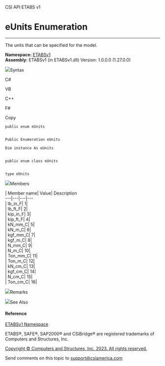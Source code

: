 ﻿

CSI API ETABS v1

# eUnits Enumeration  
  
---  
  
The units that can be specified for the model.

**Namespace:** [ETABSv1](2780f1b8-2033-5289-2298-1cdb2a7508d9.htm)  
**Assembly:** ETABSv1 (in ETABSv1.dll) Version: 1.0.0.0 (1.27.0.0)

![](../icons/SectionExpanded.png)Syntax

C#

VB

C++

F#

Copy

    
    
    public enum eUnits
    
    
    Public Enumeration eUnits
    
    Dim instance As eUnits
    
    
    public enum class eUnits
    
    
    type eUnits

![](../icons/SectionExpanded.png)Members

| Member name| Value| Description  
---|---|---|---  
| lb_in_F| 1|  
| lb_ft_F| 2|  
| kip_in_F| 3|  
| kip_ft_F| 4|  
| kN_mm_C| 5|  
| kN_m_C| 6|  
| kgf_mm_C| 7|  
| kgf_m_C| 8|  
| N_mm_C| 9|  
| N_m_C| 10|  
| Ton_mm_C| 11|  
| Ton_m_C| 12|  
| kN_cm_C| 13|  
| kgf_cm_C| 14|  
| N_cm_C| 15|  
| Ton_cm_C| 16|  
  
![](../icons/SectionExpanded.png)Remarks

![](../icons/SectionExpanded.png)See Also

#### Reference

[ETABSv1 Namespace](2780f1b8-2033-5289-2298-1cdb2a7508d9.htm)

ETABS®, SAFE®, SAP2000® and CSiBridge® are registered trademarks of Computers
and Structures, Inc.  

[Copyright © Computers and Structures, Inc. 2023. All rights
reserved.](http://www.csiamerica.com)

Send comments on this topic to
[support@csiamerica.com](mailto:support%40csiamerica.com?Subject=CSI%20API%20ETABS%20v1)

